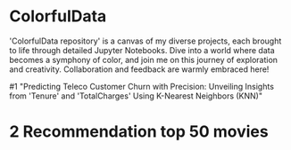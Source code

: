 # ColorfulData

'ColorfulData repository' is a canvas of my diverse projects, each brought to life through detailed Jupyter Notebooks. Dive into a world where data becomes a symphony of color, and join me on this journey of exploration and creativity. Collaboration and feedback are warmly embraced here!

#1 "Predicting Teleco Customer Churn with Precision: Unveiling Insights from 'Tenure' and 'TotalCharges' Using K-Nearest Neighbors (KNN)"
# 2 Recommendation top 50 movies 

